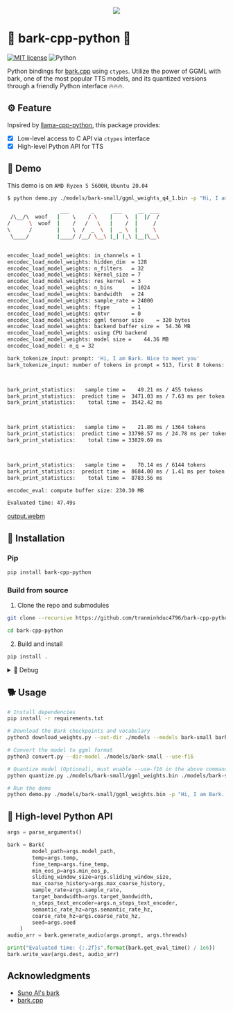<p align="center">
  <img src="https://github.com/user-attachments/assets/aa10d9b8-1539-40da-a974-6d2dab6a1809" style="max-width: 100%; height: auto;"/>
</p>

# 🐶 bark-cpp-python 🐍

[![MIT license](https://img.shields.io/badge/License-MIT-blue.svg)](https://lbesson.mit-license.org/)
![Python](https://img.shields.io/badge/python-3.10%2B-pink.svg)


Python bindings for [bark.cpp](https://github.com/PABannier/bark.cpp) using `ctypes`. Utilize the power of GGML with bark, one of the most popular TTS models, and its quantized versions through a friendly Python interface 🔥🔥🔥.

## ⚙️ Feature
Inpsired by [llama-cpp-python](https://github.com/abetlen/llama-cpp-python), this package provides:

* [x] Low-level access to C API via `ctypes` interface
* [x] High-level Python API for TTS

## 🚀 Demo
This demo is on `AMD Ryzen 5 5600H`, `Ubuntu 20.04`
```bash
$ python demo.py ./models/bark-small/ggml_weights_q4_1.bin -p "Hi, I am Bark. Nice to meet you" -t 8 --dest output.wav

                 ___       _      ___     __  ___
 /\__/\  woof   |    \    / \    |    \  |  |/  /
/      \  woof  |    /   /   \   |    /  |     /
\      /        |    \  /  _  \  |  _ \  |     \
 \____/         |____/ /__/ \__\ |_| |_\ |__|\__\
    

encodec_load_model_weights: in_channels = 1
encodec_load_model_weights: hidden_dim  = 128
encodec_load_model_weights: n_filters   = 32
encodec_load_model_weights: kernel_size = 7
encodec_load_model_weights: res_kernel  = 3
encodec_load_model_weights: n_bins      = 1024
encodec_load_model_weights: bandwidth   = 24
encodec_load_model_weights: sample_rate = 24000
encodec_load_model_weights: ftype       = 1
encodec_load_model_weights: qntvr       = 0
encodec_load_model_weights: ggml tensor size    = 320 bytes
encodec_load_model_weights: backend buffer size =  54.36 MB
encodec_load_model_weights: using CPU backend
encodec_load_model_weights: model size =    44.36 MB
encodec_load_model: n_q = 32

bark_tokenize_input: prompt: 'Hi, I am Bark. Nice to meet you'
bark_tokenize_input: number of tokens in prompt = 513, first 8 tokens: 30113 10165 10194 20440 30746 20222 10167 36966 



bark_print_statistics:   sample time =    49.21 ms / 455 tokens
bark_print_statistics:  predict time =  3471.03 ms / 7.63 ms per token
bark_print_statistics:    total time =  3542.42 ms



bark_print_statistics:   sample time =    21.86 ms / 1364 tokens
bark_print_statistics:  predict time = 33798.57 ms / 24.78 ms per token
bark_print_statistics:    total time = 33829.69 ms



bark_print_statistics:   sample time =    70.14 ms / 6144 tokens
bark_print_statistics:  predict time =  8684.00 ms / 1.41 ms per token
bark_print_statistics:    total time =  8783.56 ms

encodec_eval: compute buffer size: 230.30 MB

Evaluated time: 47.49s
```
[output.webm](https://github.com/user-attachments/assets/5e1ca97c-f81f-4bc2-8118-41b007e7c33e)


## 🔧 Installation

### Pip
```bash
pip install bark-cpp-python
```

### Build from source

1. Clone the repo and submodules
```bash
git clone --recursive https://github.com/tranminhduc4796/bark-cpp-python.git

cd bark-cpp-python
```
2. Build and install
```bash
pip install .
```

<details>
<summary>🤖 Debug</summary>

#### GLIBCXX_3.4.32 not found
If you meet this error when `import bark_cpp`:
```bash
RuntimeError: Failed to load shared library '~/miniconda3/envs/bark_cpp/lib/python3.10/site-packages/bark_cpp/lib/libbark.so': ~/miniconda3/envs/bark_cpp/bin/../lib/libstdc++.so.6: version `GLIBCXX_3.4.32' not found (required by ~/miniconda3/envs/bark_cpp/lib/python3.10/site-packages/bark_cpp/lib/libencodec.so)

```
Install the latest gcc with:
```bash
conda install -c conda-forge gcc
```
</details>


## 🐕 Usage
```bash
# Install dependencies
pip install -r requirements.txt

# Download the Bark checkpoints and vocabulary
python3 download_weights.py --out-dir ./models --models bark-small bark

# Convert the model to ggml format
python3 convert.py --dir-model ./models/bark-small --use-f16

# Quantize model (Optional), must enable --use-f16 in the above command
python quantize.py ./models/bark-small/ggml_weights.bin ./models/bark-small/ggml_weights_q4_1.bin q4_1

# Run the demo
python demo.py ./models/bark-small/ggml_weights.bin -p "Hi, I am Bark. Nice to meet you" -t 8 --dest output.wav
```


## 🐍 High-level Python API
```python
args = parse_arguments()

bark = Bark(
        model_path=args.model_path,
        temp=args.temp,
        fine_temp=args.fine_temp,
        min_eos_p=args.min_eos_p,
        sliding_window_size=args.sliding_window_size,
        max_coarse_history=args.max_coarse_history,
        sample_rate=args.sample_rate,
        target_bandwidth=args.target_bandwidth,
        n_steps_text_encoder=args.n_steps_text_encoder,
        semantic_rate_hz=args.semantic_rate_hz,
        coarse_rate_hz=args.coarse_rate_hz,
        seed=args.seed
    )
audio_arr = bark.generate_audio(args.prompt, args.threads)

print("Evaluated time: {:.2f}s".format(bark.get_eval_time() / 1e6))
bark.write_wav(args.dest, audio_arr)
```

## Acknowledgments
* [Suno AI's bark](https://github.com/suno-ai/bark)
* [bark.cpp](https://github.com/PABannier/bark.cpp)

